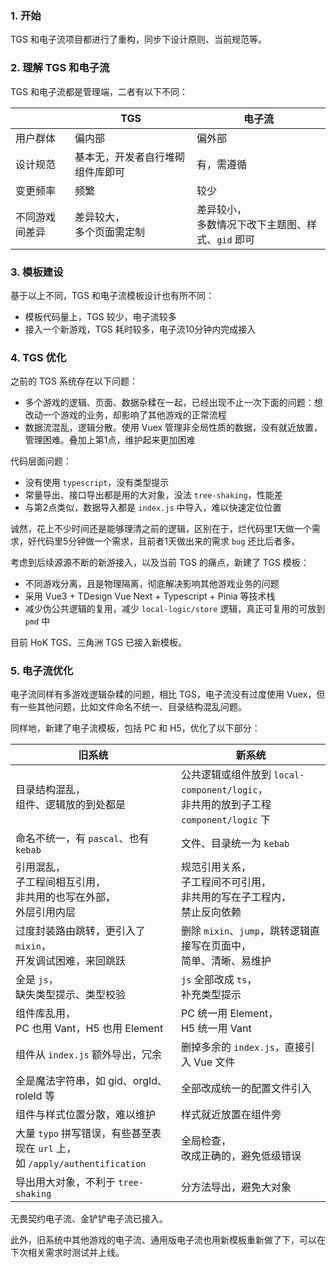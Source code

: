 ### 1. 开始

TGS 和电子流项目都进行了重构，同步下设计原则、当前规范等。

### 2. 理解 TGS 和电子流

TGS 和电子流都是管理端，二者有以下不同：

|                | TGS                              | 电子流                                               |
| -------------- | -------------------------------- | ---------------------------------------------------- |
| 用户群体       | 偏内部                           | 偏外部                                               |
| 设计规范       | 基本无，开发者自行堆砌组件库即可 | 有，需遵循                                           |
| 变更频率       | 频繁                             | 较少                                                 |
| 不同游戏间差异 | 差异较大，<br>多个页面需定制     | 差异较小，<br>多数情况下改下主题图、样式、`gid` 即可 |

### 3. 模板建设

基于以上不同，TGS 和电子流模板设计也有所不同：

- 模板代码量上，TGS 较少，电子流较多
- 接入一个新游戏，TGS 耗时较多，电子流10分钟内完成接入

### 4. TGS 优化

之前的 TGS 系统存在以下问题：

- 多个游戏的逻辑、页面、数据杂糅在一起，已经出现不止一次下面的问题：想改动一个游戏的业务，却影响了其他游戏的正常流程
- 数据流混乱，逻辑分散。使用 Vuex 管理非全局性质的数据，没有就近放置，管理困难。叠加上第1点，维护起来更加困难

代码层面问题：

- 没有使用 `typescript`，没有类型提示
- 常量导出、接口导出都是用的大对象，没法 `tree-shaking`，性能差
- 与第2点类似，数据导入都是 `index.js` 中导入，难以快速定位位置

诚然，花上不少时间还是能够理清之前的逻辑，区别在于，烂代码里1天做一个需求，好代码里5分钟做一个需求，且前者1天做出来的需求 `bug` 还比后者多。

考虑到后续源源不断的新游接入，以及当前 TGS 的痛点，新建了 TGS 模板：

- 不同游戏分离，且是物理隔离，彻底解决影响其他游戏业务的问题
- 采用 Vue3 + TDesign Vue Next + Typescript + Pinia 等技术栈
- 减少伪公共逻辑的复用，减少 `local-logic/store` 逻辑，真正可复用的可放到 `pmd` 中

目前 HoK TGS、三角洲 TGS 已接入新模板。

### 5. 电子流优化

电子流同样有多游戏逻辑杂糅的问题，相比 TGS，电子流没有过度使用 Vuex，但有一些其他问题，比如文件命名不统一、目录结构混乱问题。

同样地，新建了电子流模板，包括 PC 和 H5，优化了以下部分：

| 旧系统                                                                          | 新系统                                                                                  |
| ------------------------------------------------------------------------------- | --------------------------------------------------------------------------------------- |
| 目录结构混乱，<br>组件、逻辑放的到处都是                                        | 公共逻辑或组件放到 `local-component/logic`，<br>非共用的放到子工程 `component/logic` 下 |
| 命名不统一，有 `pascal`、也有 `kebab`                                           | 文件、目录统一为 `kebab`                                                                |
| 引用混乱，<br>子工程间相互引用，<br>非共用的也写在外部，<br>外层引用内层        | 规范引用关系，<br>子工程间不可引用，<br>非共用的写在子工程内，<br>禁止反向依赖          |
| 过度封装路由跳转，更引入了 `mixin`，<br>开发调试困难，来回跳跃                  | 删除 `mixin`、`jump`，跳转逻辑直接写在页面中，<br>简单、清晰、易维护                    |
| 全是 `js`，<br>缺失类型提示、类型校验                                           | `js` 全部改成 `ts`，<br>补充类型提示                                                    |
| 组件库乱用，<br>PC 也用 Vant，H5 也用 Element                                   | PC 统一用 Element，<br>H5 统一用 Vant                                                   |
| 组件从 `index.js` 额外导出，冗余                                                | 删掉多余的 `index.js`，直接引入 Vue 文件                                                |
| 全是魔法字符串，如 gid、orgId、roleId 等                                        | 全部改成统一的配置文件引入                                                              |
| 组件与样式位置分散，难以维护                                                    | 样式就近放置在组件旁                                                                    |
| 大量 `typo` 拼写错误，有些甚至表现在 `url` 上，<br>如 `/apply/authentification` | 全局检查，<br>改成正确的，避免低级错误                                                  |
| 导出用大对象，不利于 `tree-shaking`                                             | 分方法导出，避免大对象                                                                  |

无畏契约电子流、金铲铲电子流已接入。

此外，旧系统中其他游戏的电子流、通用版电子流也用新模板重新做了下，可以在下次相关需求时测试并上线。
